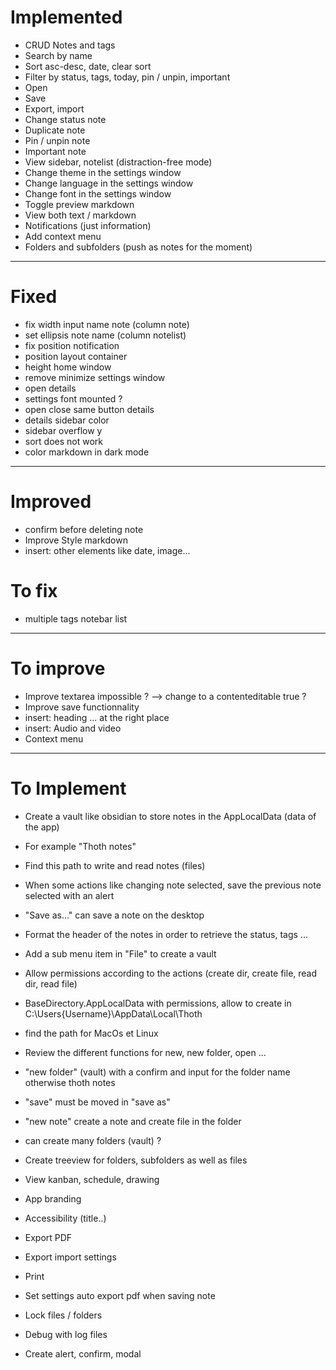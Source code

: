 # Implemented
- CRUD Notes and tags
- Search by name
- Sort asc-desc, date, clear sort
- Filter by status, tags, today, pin / unpin, important
- Open
- Save
- Export, import
- Change status note
- Duplicate note
- Pin / unpin note
- Important note
- View sidebar, notelist (distraction-free mode)
- Change theme in the settings window
- Change language in the settings window
- Change font in the settings window
- Toggle preview markdown
- View both text / markdown
- Notifications (just information)
- Add context menu
- Folders and subfolders (push as notes for the moment)
---

# Fixed
- fix width input name note (column note)
- set ellipsis note name (column notelist)
- fix position notification
- position layout container
- height home window
- remove minimize settings window
- open details
- settings font mounted ?
- open close same button details
- details sidebar color
- sidebar overflow y
- sort does not work
- color markdown in dark mode
---

# Improved 
- confirm before deleting note
- Improve Style markdown
- insert: other elements like date, image...

# To fix
- multiple tags notebar list
---

# To improve
- Improve textarea impossible ? --> change to a contenteditable true ?
- Improve save functionnality
- insert: heading ... at the right place
- insert: Audio and video
- Context menu 
---

# To Implement
- Create a vault like obsidian to store notes in the AppLocalData (data of the app)
- For example "Thoth notes"
- Find this path to write and read notes (files)
- When some actions like changing note selected, save the previous note selected with an alert
- "Save as..." can save a note on the desktop
- Format the header of the notes in order to retrieve the status, tags ...
- Add a sub menu item in "File" to create a vault
- Allow permissions according to the actions (create dir, create file, read dir, read file)
- BaseDirectory.AppLocalData with permissions, allow to create in C:\Users\{Username}\AppData\Local\Thoth
- find the path for MacOs et Linux
- Review the different functions for new, new folder, open ...
- "new folder" (vault) with a confirm and input for the folder name otherwise thoth notes
- "save" must be moved in "save as"
- "new note" create a note and create file in the folder
- can create many folders (vault) ?

- Create treeview for folders, subfolders as well as files
- View kanban, schedule, drawing
- App branding
- Accessibility (title..)
- Export PDF
- Export import settings
- Print
- Set settings auto export pdf when saving note

- Lock files / folders 
- Debug with log files
- Create alert, confirm, modal
